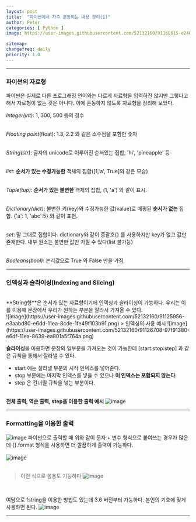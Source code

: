 ```yaml
---
layout: post
title:  "파이썬에서 자주 혼동되는 내용 정리(1)"
author: Peter
categories: [ Python ]
image: https://user-images.githubusercontent.com/52132160/91168615-e246b880-e710-11ea-98cd-8548c0686ef5.png

sitemap:
changefreq: daily
priority: 1.0
---
```

---

### 파이썬의 자료형 

파이썬은 실제로 다른 프로그래밍 언어와는 다르게 자료형을 입력하진 않지만 그렇다고 해서 자료형이 없는 것은 아니다.
이에 혼동하지 않도록 자료형을 정리해 보았다.

*Integer(int)*: 1, 300, 500 등의 정수
<br><br>

*Floating point*(float): 1.3, 2.2 와 같은 소수점을 포함한 숫자
<br><br>

*String(str)*: 글자의 unicode로 이루어진 순서있는 집합, 'hi', 'pineapple' 등
<br><br>

*list*: **순서가 있는 수정가능한** 객체의 집합([1,'a', True]와 같은 모습)
<br><br>

*Tuple(tup)*: **순서가 있는 불변한** 객체의 집합, (1, 'a') 와 같이 표시.
<br><br>
 
*Dictionary(dict)*: 불변한 키(key)와 수정가능한 값(value)로 매핑된 **순서가 없는** 집합. {'a': 1, 'abc':5} 와 같이 표현.
<br><br>

*set*: 말 그대로 집합이다. dictionary와 같이 중괄호{} 를 사용하지만 key가 없고 값만 존재한다. 내부 원소는 불변한 값만 가질 수 있다(list 불가능)
<br><br>

*Booleans(bool)*: 논리값으로 True 와 False 만을 가짐

---

### 인덱싱과 슬라이싱(Indexing and Slicing)
<br>
**String형**은 순서가 있는 자료형이기에 인덱싱과 슬라이싱이 가능하다.
우리는 이를 이용해 문장에서 우리가 원하는 부분을 잘라서 가져올 수 있다.
<br>
![image](https://user-images.githubusercontent.com/52132160/91125956-e3aabd80-e6dd-11ea-8cde-1fe49f103b91.png)
> 인덱싱의 사용 예시
![image](https://user-images.githubusercontent.com/52132160/91126708-97f91380-e6df-11ea-8639-ea801a5f764a.png)


**슬라이싱**을 이용하면 문장의 일부문을 가져오는 것이 가능한데 [start:stop:step] 과 같은 규칙을 통해서 잘라낼 수 있다.
   - start 에는 잘라낼 부분의 시작 인덱스를 넣어준다.
   - stop 부분에는 마지막 인덱스를 넣을 수 있으나 **이 인덱스는 포함되지 않는다**.
   - step 은 건너뛸 규칙을 넣는 부분이다. 
<br><br>

**전체 출력, 역순 출력, step을 이용한 출력 예시**
![image](https://user-images.githubusercontent.com/52132160/91127392-1efabb80-e6e1-11ea-9f51-0625ba7ab45a.png)

---

### Formatting을 이용한 출력

![image](https://user-images.githubusercontent.com/52132160/91128283-e0fe9700-e6e2-11ea-9397-038886bf07d8.png)
파이썬으로 출력할 때 위와 같이 문자 + 변수 형식으로 붙여쓰는 경우가 많은데 
{}.format 형식을 사용하면 더 깔끔하게 출력이 가능하다. <br><br>
![image](https://user-images.githubusercontent.com/52132160/91128429-2ae77d00-e6e3-11ea-8e1f-14d43b1e9bfe.png)
<br><br>

> 이런 식으로 응용도 가능하다
![image](https://user-images.githubusercontent.com/52132160/91129129-69ca0280-e6e4-11ea-9af0-167499327073.png)
<br>

여담으로 fstring을 이용한 방법도 있는데 3.6 버전부터 가능하다. 본인의 기호에 맞게 사용하면 된다.
![image](https://user-images.githubusercontent.com/52132160/91129412-f70d5700-e6e4-11ea-95e3-c4c3602c951e.png)


---



